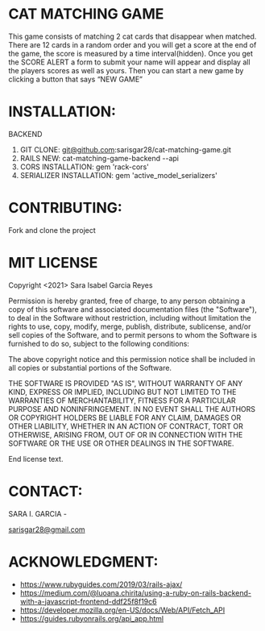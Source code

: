 # CAT MATCHING GAME

This game consists of matching 2 cat cards that disappear when matched. There are 12 cards in a random order and you will get a score at the end of the game, the score is measured by a time interval(hidden).
Once you get the SCORE ALERT a form to submit your name will appear and display all the players scores as well as yours. Then you can start a new game by clicking a button that says “NEW GAME” 

# INSTALLATION:

BACKEND 
1. GIT CLONE: git@github.com:sarisgar28/cat-matching-game.git
2. RAILS NEW:  cat-matching-game-backend --api
3. CORS INSTALLATION: gem 'rack-cors'
4. SERIALIZER INSTALLATION: gem 'active_model_serializers'

# CONTRIBUTING:
Fork and clone the project 

# MIT LICENSE 
Copyright <2021> Sara Isabel Garcia Reyes

Permission is hereby granted, free of charge, to any person obtaining a copy of this software and associated documentation files (the "Software"), to deal in the Software without restriction, including without limitation the rights to use, copy, modify, merge, publish, distribute, sublicense, and/or sell copies of the Software, and to permit persons to whom the Software is furnished to do so, subject to the following conditions:

The above copyright notice and this permission notice shall be included in all copies or substantial portions of the Software.

THE SOFTWARE IS PROVIDED "AS IS", WITHOUT WARRANTY OF ANY KIND, EXPRESS OR IMPLIED, INCLUDING BUT NOT LIMITED TO THE WARRANTIES OF MERCHANTABILITY, FITNESS FOR A PARTICULAR PURPOSE AND NONINFRINGEMENT. IN NO EVENT SHALL THE AUTHORS OR COPYRIGHT HOLDERS BE LIABLE FOR ANY CLAIM, DAMAGES OR OTHER LIABILITY, WHETHER IN AN ACTION OF CONTRACT, TORT OR OTHERWISE, ARISING FROM, OUT OF OR IN CONNECTION WITH THE SOFTWARE OR THE USE OR OTHER DEALINGS IN THE SOFTWARE.

End license text.

# CONTACT:
SARA I. GARCIA -

sarisgar28@gmail.com

# ACKNOWLEDGMENT:
- https://www.rubyguides.com/2019/03/rails-ajax/
- https://medium.com/@luoana.chirita/using-a-ruby-on-rails-backend-with-a-javascript-frontend-ddf25f8f19c6
- https://developer.mozilla.org/en-US/docs/Web/API/Fetch_API
- https://guides.rubyonrails.org/api_app.html
